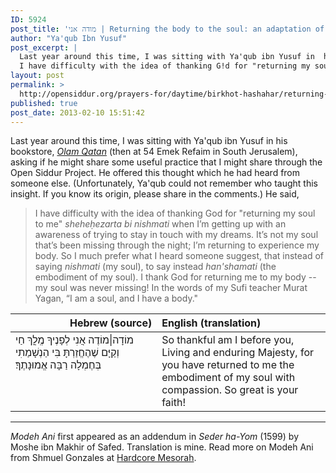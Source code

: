 ```yaml
---
ID: 5924
post_title: 'מודה אני | Returning the body to the soul: an adaptation of Modeh Ani by Moshe ibn Makhir'
author: "Ya'qub Ibn Yusuf"
post_excerpt: |
  Last year around this time, I was sitting with Ya'qub ibn Yusuf in  his bookstore, <em><a href="http://www.olamqatan.com">Olam Qatan</a></em> (54 Emek Refaim in South Jerusalem), asking if he might share some useful practice that I might share through the Open Siddur Project. He offered this thought which he had heard from someone else: <blockquote>
  I have difficulty with the idea of thanking G!d for "returning my soul to me" <em>sheheḥezarta bi nishmati</em> while I'm still endeavoring to remain in touch with my dreams. So I much prefer what someone else suggested, that instead of saying <em>nishmati</em> (my soul), to say instead <em>han'shamati</em> (the embodiment of my soul). I thank G!d for returning me to my body -- my soul was never missing. </blockquote>
layout: post
permalink: >
  http://opensiddur.org/prayers-for/daytime/birkhot-hashahar/returning-the-body-to-the-soul-an-adaptation-of-moshe-ibn-makhirs-modeh-ani/
published: true
post_date: 2013-02-10 15:51:42
---
```

Last year around this time, I was sitting with Ya'qub ibn Yusuf in  his bookstore, <em><a href="http://www.olamqatan.com">Olam Qatan</a></em> (then at 54 Emek Refaim in South Jerusalem), asking if he might share some useful practice that I might share through the Open Siddur Project. He offered this thought which he had heard from someone else. (Unfortunately, Ya'qub could not remember who taught this insight. If you know its origin, please share in the comments.) He said,

<blockquote>
I have difficulty with the idea of thanking God for "returning my soul to me" <em>sheheḥezarta bi nishmati</em> when I’m getting up with an awareness of trying to stay in touch with my dreams. It’s not my soul that’s been missing through the night; I’m returning to experience my body. So I much prefer what I heard someone suggest, that instead of saying <em>nishmati</em> (my soul), to say instead <em>han'shamati</em> (the embodiment of my soul). I thank God for returning me to my body -- my soul was never missing! In the words of my Sufi teacher Murat Yagan, “I am a soul, and I have a body."</blockquote>

<table style="margin-left: auto;margin-right: auto;" class="draggable">
<thead><tr><th id="x" style="text-align: right;">Hebrew (source)</th><th style="text-align: left;">English (translation)</th></tr></thead>
<tbody>
<tr><td style="vertical-align:top;" width="46%">
<div class="liturgy"><span lang="he">
מוֹדָה|מוֹדֶה אֲנִי לְפָנֶיךָ
מֶֽלֳךְ חַי וְקַיָּם
שֶׁהֶחֱזַרְתָּ בִּי
הַנְשָׁמַתִי
בְּחֶמְלָה
רַבָּה אֱמוּנָתֶךָ‏׃
</span></div></td>
 
<td style="vertical-align:top;" width="53%"><div class="english">
So thankful am I before you,
Living and enduring Majesty,
for you have returned to me 
the embodiment of my soul
with compassion.
So great is your faith!</td>
</tr>
</tbody></table>

<hr />

<em>Modeh Ani</em> first appeared as an addendum in <em>Seder ha-Yom</em> (1599) by Moshe ibn Makhir of Safed. Translation is mine. Read more on Modeh Ani from Shmuel Gonzales at <a href="https://hardcoremesorah.wordpress.com/2011/08/20/modeh-ani-i-give-thanks-before-you/">Hardcore Mesorah</a>.